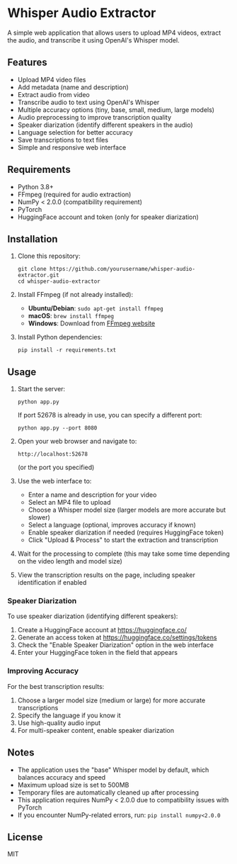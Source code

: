 # Whisper Audio Extractor

A simple web application that allows users to upload MP4 videos, extract the audio, and transcribe it using OpenAI's Whisper model.

## Features

- Upload MP4 video files
- Add metadata (name and description)
- Extract audio from video
- Transcribe audio to text using OpenAI's Whisper
- Multiple accuracy options (tiny, base, small, medium, large models)
- Audio preprocessing to improve transcription quality
- Speaker diarization (identify different speakers in the audio)
- Language selection for better accuracy
- Save transcriptions to text files
- Simple and responsive web interface

## Requirements

- Python 3.8+
- FFmpeg (required for audio extraction)
- NumPy < 2.0.0 (compatibility requirement)
- PyTorch
- HuggingFace account and token (only for speaker diarization)

## Installation

1. Clone this repository:
   ```
   git clone https://github.com/yourusername/whisper-audio-extractor.git
   cd whisper-audio-extractor
   ```

2. Install FFmpeg (if not already installed):
   - **Ubuntu/Debian**: `sudo apt-get install ffmpeg`
   - **macOS**: `brew install ffmpeg`
   - **Windows**: Download from [FFmpeg website](https://ffmpeg.org/download.html)

3. Install Python dependencies:
   ```
   pip install -r requirements.txt
   ```

## Usage

1. Start the server:
   ```
   python app.py
   ```
   
   If port 52678 is already in use, you can specify a different port:
   ```
   python app.py --port 8080
   ```

2. Open your web browser and navigate to:
   ```
   http://localhost:52678
   ```
   (or the port you specified)

3. Use the web interface to:
   - Enter a name and description for your video
   - Select an MP4 file to upload
   - Choose a Whisper model size (larger models are more accurate but slower)
   - Select a language (optional, improves accuracy if known)
   - Enable speaker diarization if needed (requires HuggingFace token)
   - Click "Upload & Process" to start the extraction and transcription

4. Wait for the processing to complete (this may take some time depending on the video length and model size)

5. View the transcription results on the page, including speaker identification if enabled

### Speaker Diarization

To use speaker diarization (identifying different speakers):

1. Create a HuggingFace account at https://huggingface.co/
2. Generate an access token at https://huggingface.co/settings/tokens
3. Check the "Enable Speaker Diarization" option in the web interface
4. Enter your HuggingFace token in the field that appears

### Improving Accuracy

For the best transcription results:

1. Choose a larger model size (medium or large) for more accurate transcriptions
2. Specify the language if you know it
3. Use high-quality audio input
4. For multi-speaker content, enable speaker diarization

## Notes

- The application uses the "base" Whisper model by default, which balances accuracy and speed
- Maximum upload size is set to 500MB
- Temporary files are automatically cleaned up after processing
- This application requires NumPy < 2.0.0 due to compatibility issues with PyTorch
- If you encounter NumPy-related errors, run: `pip install numpy<2.0.0`

## License

MIT